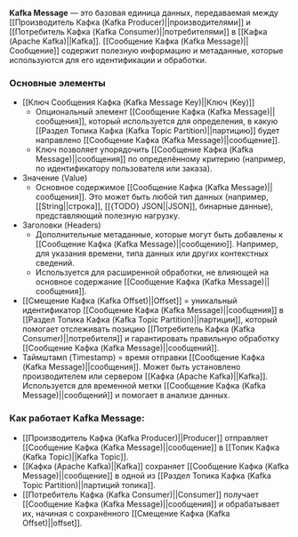 **Kafka Message** — это базовая единица данных, передаваемая между [[Производитель Кафка (Kafka Producer)||производителями]] и [[Потребитель Кафка (Kafka Consumer)||потребителями]] в [[Кафка (Apache Kafka)||Kafka]]. [[Сообщение Кафка (Kafka Message)||Сообщение]] содержит полезную информацию и метаданные, которые используются для его идентификации и обработки.


### Основные элементы

- [[Ключ Сообщения Кафка (Kafka Message Key)||Ключ (Key)]]
	- Опциональный элемент [[Сообщение Кафка (Kafka Message)||сообщения]], который используется для определения, в какую [[Раздел Топика Кафка (Kafka Topic Partition)||партицию]] будет направлено [[Сообщение Кафка (Kafka Message)||сообщение]].
	- Ключ позволяет упорядочить [[Сообщение Кафка (Kafka Message)||сообщения]] по определённому критерию (например, по идентификатору пользователя или заказа).
- Значение (Value)
	- Основное содержимое [[Сообщение Кафка (Kafka Message)||сообщения]]. Это может быть любой тип данных (например, [[String||строка]], [[{TODO} JSON||JSON]], бинарные данные), представляющий полезную нагрузку.
- Заголовки (Headers)
	- Дополнительные метаданные, которые могут быть добавлены к [[Сообщение Кафка (Kafka Message)||сообщению]]. Например, для указания времени, типа данных или других контекстных сведений.
	- Используется для расширенной обработки, не влияющей на основное содержание [[Сообщение Кафка (Kafka Message)||сообщения]].
- [[Смещение Кафка (Kafka Offset)||Offset]] = уникальный идентификатор [[Сообщение Кафка (Kafka Message)||сообщения]] в [[Раздел Топика Кафка (Kafka Topic Partition)||партиции]], который помогает отслеживать позицию [[Потребитель Кафка (Kafka Consumer)||потребителя]] и гарантировать правильную обработку [[Сообщение Кафка (Kafka Message)||сообщений]].
- Таймштамп (Timestamp) = время отправки [[Сообщение Кафка (Kafka Message)||сообщения]]. Может быть установлено производителем или сервером [[Кафка (Apache Kafka)||Kafka]]. Используется для временной метки [[Сообщение Кафка (Kafka Message)||сообщений]] и помогает в анализе данных.


### Как работает Kafka Message:

- [[Производитель Кафка (Kafka Producer)||Producer]] отправляет [[Сообщение Кафка (Kafka Message)||сообщение]] в [[Топик Кафка (Kafka Topic)||Kafka Topic]].
- [[Кафка (Apache Kafka)||Kafka]] сохраняет [[Сообщение Кафка (Kafka Message)||сообщение]] в одной из [[Раздел Топика Кафка (Kafka Topic Partition)||партиций топика]].
- [[Потребитель Кафка (Kafka Consumer)||Consumer]] получает [[Сообщение Кафка (Kafka Message)||сообщения]] и обрабатывает их, начиная с сохранённого [[Смещение Кафка (Kafka Offset)||offset]].
